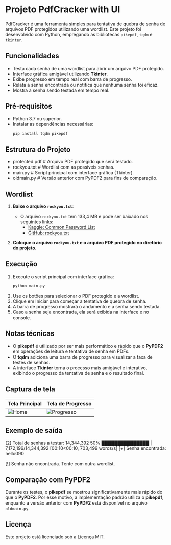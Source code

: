 # Projeto PdfCracker with UI

PdfCracker é uma ferramenta simples para tentativa de quebra de senha de arquivos PDF protegidos utilizando uma wordlist. Este projeto foi desenvolvido com Python, empregando as bibliotecas `pikepdf`, `tqdm` e `tkinter`.

## Funcionalidades

- Testa cada senha de uma wordlist para abrir um arquivo PDF protegido.
- Interface gráfica amigável utilizando **Tkinter**.
- Exibe progresso em tempo real com barra de progresso.
- Relata a senha encontrada ou notifica que nenhuma senha foi eficaz.
- Mostra a senha sendo testada em tempo real.

## Pré-requisitos

- Python 3.7 ou superior.
- Instalar as dependências necessárias:
  ```bash
  pip install tqdm pikepdf
  ```

## Estrutura do Projeto

- protected.pdf   # Arquivo PDF protegido que será testado.
- rockyou.txt     # Wordlist com as possíveis senhas.
- main.py         # Script principal com interface gráfica (Tkinter).
- oldmain.py      # Versão anterior com PyPDF2 para fins de comparação.

## Wordlist

1. **Baixe o arquivo `rockyou.txt`**:
   - O arquivo `rockyou.txt` tem 133,4 MB e pode ser baixado nos seguintes links:
     - [Kaggle: Common Password List](https://www.kaggle.com/datasets/wjburns/common-password-list-rockyoutxt)
     - [GitHub: rockyou.txt](https://github.com/brannondorsey/naive-hashcat/releases/download/data/rockyou.txt)

2. **Coloque o arquivo `rockyou.txt` e o arquivo PDF protegido no diretório do projeto.**

## Execução

1. Execute o script principal com interface gráfica:
   ```bash
   python main.py
   ```
2. Use os botões para selecionar o PDF protegido e a wordlist.
3. Clique em Iniciar para começar a tentativa de quebra de senha.
4. A barra de progresso mostrará o andamento e a senha sendo testada.
5. Caso a senha seja encontrada, ela será exibida na interface e no console.

## Notas técnicas

- O **pikepdf** é utilizado por ser mais performático e rápido que o **PyPDF2** em operações de leitura e tentativa de senha em PDFs.
- O **tqdm** adiciona uma barra de progresso para visualizar a taxa de testes de senhas.
- A interface **Tkinter** torna o processo mais amigável e interativo, exibindo o progresso da tentativa de senha e o resultado final.

## Captura de tela

| Tela Principal | Tela de Progresso |
|----------------|-------------------|
| ![Home](https://joaopauloaramuni.github.io/python-imgs/PdfCracker_with_UI/imgs/home.png) | ![Progresso](https://joaopauloaramuni.github.io/python-imgs/PdfCracker_with_UI/imgs/progress.png) |

## Exemplo de saída

[2] Total de senhas a testar: 14,344,392
  50%|███████████████        | 7,172,196/14,344,392 [00:10<00:10, 703,499 words/s]
[+] Senha encontrada: hello090

[!] Senha não encontrada. Tente com outra wordlist.

## Comparação com PyPDF2

Durante os testes, o **pikepdf** se mostrou significativamente mais rápido do que o **PyPDF2**. Por esse motivo, a implementação padrão utiliza o **pikepdf**, enquanto a versão anterior com **PyPDF2** está disponível no arquivo `oldmain.py`.

## Licença

Este projeto está licenciado sob a Licença MIT.
